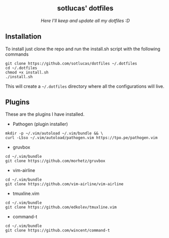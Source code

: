 <h2 align="center"> sotlucas' dotfiles </h2>

<div align="center">

_Here I'll keep and update all my dotfiles :D_

</div>

## Installation

To install just clone the repo and run the install.sh script with the following commands
```
git clone https://github.com/sotlucas/dotfiles ~/.dotfiles
cd ~/.dotfiles
chmod +x install.sh
./install.sh
```
This will create a `~/.dotfiles` directory where all the configurations will live.

## Plugins

These are the plugins I have installed.

* Pathogen (plugin installer)
```
mkdir -p ~/.vim/autoload ~/.vim/bundle && \
curl -LSso ~/.vim/autoload/pathogen.vim https://tpo.pe/pathogen.vim
```

* gruvbox
```
cd ~/.vim/bundle
git clone https://github.com/morhetz/gruvbox
```

* vim-airline
```
cd ~/.vim/bundle
git clone https://github.com/vim-airline/vim-airline
```

* tmuxline.vim
```
cd ~/.vim/bundle
git clone https://github.com/edkolev/tmuxline.vim
```

* command-t
```
cd ~/.vim/bundle
git clone https://github.com/wincent/command-t
```



